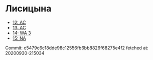 # Лисицына
- [12: AC](12.md)
- [13: AC](13.md)
- [14: WA 3](14.md)
- [15: NA](15.md)

Commit: c5479c6c18dde98c12556fb6bb8826f68275e4f2
 fetched at: 20200930-215034
